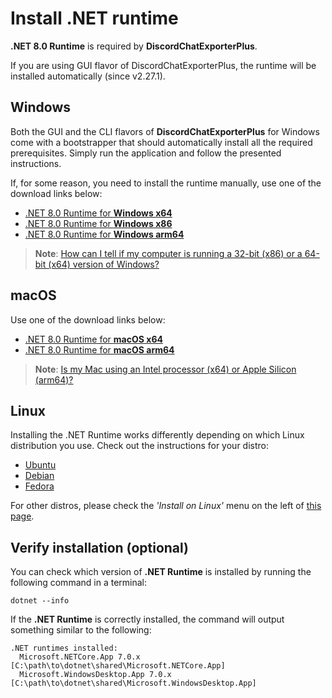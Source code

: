 # Install .NET runtime

**.NET 8.0 Runtime** is required by **DiscordChatExporterPlus**.

If you are using GUI flavor of DiscordChatExporterPlus, the runtime will be installed automatically (since v2.27.1).

## Windows

Both the GUI and the CLI flavors of **DiscordChatExporterPlus** for Windows come with a bootstrapper that should automatically install all the required prerequisites. Simply run the application and follow the presented instructions.

If, for some reason, you need to install the runtime manually, use one of the download links below:

- [.NET 8.0 Runtime for **Windows x64**](https://dotnet.microsoft.com/en-us/download/dotnet/thank-you/runtime-8.0.0-windows-x86-installer)
- [.NET 8.0 Runtime for **Windows x86**](https://dotnet.microsoft.com/en-us/download/dotnet/thank-you/runtime-8.0.0-windows-x64-installer)
- [.NET 8.0 Runtime for **Windows arm64**](https://dotnet.microsoft.com/en-us/download/dotnet/thank-you/runtime-8.0.0-windows-arm64-installer)

> **Note**:
> [How can I tell if my computer is running a 32-bit (x86) or a 64-bit (x64) version of Windows?](https://support.microsoft.com/help/15056/windows-32-64-bit-faq)

## macOS

Use one of the download links below:

- [.NET 8.0 Runtime for **macOS x64**](https://dotnet.microsoft.com/en-us/download/dotnet/thank-you/runtime-8.0.0-macos-x64-installer)
- [.NET 8.0 Runtime for **macOS arm64**](https://dotnet.microsoft.com/en-us/download/dotnet/thank-you/runtime-8.0.0-macos-arm64-installer)

> **Note**:
> [Is my Mac using an Intel processor (x64) or Apple Silicon (arm64)?](https://support.apple.com/HT211814)

## Linux

Installing the .NET Runtime works differently depending on which Linux distribution you use. Check out the instructions for your distro:

- [Ubuntu](https://docs.microsoft.com/dotnet/core/install/linux-ubuntu)
- [Debian](https://docs.microsoft.com/dotnet/core/install/linux-debian)
- [Fedora](https://docs.microsoft.com/dotnet/core/install/linux-fedora)

For other distros, please check the _'Install on Linux'_ menu on the left of [this page](https://docs.microsoft.com/dotnet/core/install/linux).

## Verify installation (optional)

You can check which version of **.NET Runtime** is installed by running the following command in a terminal:

```console
dotnet --info
```

If the **.NET Runtime** is correctly installed, the command will output something similar to the following:

```console
.NET runtimes installed:
  Microsoft.NETCore.App 7.0.x [C:\path\to\dotnet\shared\Microsoft.NETCore.App]
  Microsoft.WindowsDesktop.App 7.0.x [C:\path\to\dotnet\shared\Microsoft.WindowsDesktop.App]
```